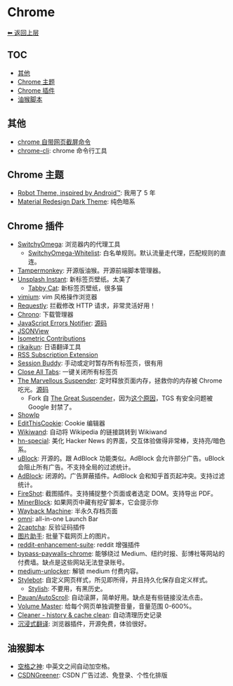 # Chrome

[⬅︎ 返回上层](../#chrome)

## TOC

<!-- MarkdownTOC GFM -->

- [其他](#其他)
- [Chrome 主题](#chrome-主题)
- [Chrome 插件](#chrome-插件)
- [油猴脚本](#油猴脚本)

<!-- /MarkdownTOC -->

## 其他

- [chrome 自带网页截屏命令](https://www.zhihu.com/question/20075570/answer/206335744)
- [chrome-cli](https://github.com/prasmussen/chrome-cli): chrome 命令行工具

## Chrome 主题

- [Robot Theme, inspired by Android™](https://chrome.google.com/webstore/detail/robot-theme-inspired-by-a/oeljdmeofcikjblcoehpmdnooimalbmj): 我用了 5 年
- [Material Redesign Dark Theme](https://chrome.google.com/webstore/detail/material-redesign-dark-th/eakhnambppkkcdaefeaipbfhiaaifmli): 纯色暗系

## Chrome 插件

- [SwitchyOmega](https://chromewebstore.google.com/detail/padekgcemlokbadohgkifijomclgjgif): 浏览器内的代理工具
  - [SwitchyOmega-Whitelist](https://github.com/entr0pia/SwitchyOmega-Whitelist): 白名单规则。默认流量走代理，匹配规则的直连。
- [Tampermonkey](https://github.com/Tampermonkey/tampermonkey): 开源版油猴。开源前端脚本管理器。
- [Unsplash Instant](https://chrome.google.com/webstore/detail/unsplash-instant/pejkokffkapolfffcgbmdmhdelanoaih): 新标签页壁纸。太美了
  - [Tabby Cat](https://chromewebstore.google.com/detail/tabby-cat/mefhakmgclhhfbdadeojlkbllmecialg): 新标签页壁纸，很多猫
- [vimium](https://github.com/philc/vimium): vim 风格操作浏览器
- [Requestly](https://requestly.com/): 拦截修改 HTTP 请求，非常灵活好用！
- [Chrono](https://www.chronodownloader.net/): 下载管理器
- [JavaScript Errors Notifier](https://chromewebstore.google.com/detail/javascript-errors-notifie/lplhclpeegjedapdliokcacmphgcnlnd): [源码](https://github.com/coinzdude/javascript-errors-notifier/)
- [JSONView](https://chrome.google.com/webstore/detail/jsonview/chklaanhfefbnpoihckbnefhakgolnmc)
- [Isometric Contributions](https://chrome.google.com/webstore/detail/isometric-contributions/mjoedlfflcchnleknnceiplgaeoegien)
- [rikaikun](https://chrome.google.com/webstore/detail/rikaikun/jipdnfibhldikgcjhfnomkfpcebammhp): 日语翻译工具
- [RSS Subscription Extension](https://chrome.google.com/webstore/detail/rss-subscription-extensio/nlbjncdgjeocebhnmkbbbdekmmmcbfjd)
- [Session Buddy](https://chrome.google.com/webstore/detail/session-buddy/edacconmaakjimmfgnblocblbcdcpbko): 手动或定时暂存所有标签页，很有用
- [Close All Tabs](https://chrome.google.com/webstore/detail/jcokdfogijmigonkhckmhldgofjmfdak): 一键关闭所有标签页
- [The Marvellous Suspender](https://chromewebstore.google.com/detail/noogafoofpebimajpfpamcfhoaifemoa): 定时释放页面内存，拯救你的内存被 Chrome 吃光。[源码](https://github.com/gioxx/MarvellousSuspender)
  - Fork 自 [The Great Suspender](https://github.com/deanoemcke/thegreatsuspender)，因为[这个原因](https://github.com/greatsuspender/thegreatsuspender/issues/1263)，TGS 有安全问题被 Google 封禁了。
- [ShowIp](https://chrome.google.com/webstore/detail/showip/agoljmemkbciolpigpabjfkagboolkcj)
- [EditThisCookie](https://github.com/fcapano/Edit-This-Cookie): Cookie 编辑器
- [Wikiwand](https://chrome.google.com/webstore/detail/wikiwand-wikipedia-modern/emffkefkbkpkgpdeeooapgaicgmcbolj): 自动将 Wikipedia 的链接跳转到 Wikiwand
- [hn-special](https://github.com/gabrielecirulli/hn-special): 美化 Hacker News 的界面，交互体验做得非常棒，支持亮/暗色系。
- [uBlock](https://github.com/uBlock-LLC/uBlock): 开源的。跟 AdBlock 功能类似。AdBlock 会允许部分广告。uBlock 会阻止所有广告。不支持全局的过滤统计。
- [AdBlock](http://getadblock.com/): 闭源的。广告屏蔽插件。AdBlock 会和知乎首页起冲突。支持过滤统计。
- [FireShot](https://chrome.google.com/webstore/detail/take-webpage-screenshots/mcbpblocgmgfnpjjppndjkmgjaogfceg): 截图插件。支持捕捉整个页面或者选定 DOM。支持导出 PDF。
- [MinerBlock](https://github.com/xd4rker/MinerBlock): 如果网页中藏有挖矿脚本，它会提示你
- [Wayback Machine](https://chrome.google.com/webstore/detail/wayback-machine/fpnmgdkabkmnadcjpehmlllkndpkmiak): 半永久存档页面
- [omni](https://github.com/alyssaxuu/omni): all-in-one Launch Bar
- [2captcha](https://2captcha.com/): 反验证码插件
- [图片助手](https://www.pullywood.com/ImageAssistant/): 批量下载网页上的图片。
- [reddit-enhancement-suite](https://chrome.google.com/webstore/detail/reddit-enhancement-suite/kbmfpngjjgdllneeigpgjifpgocmfgmb): reddit 增强插件
- [bypass-paywalls-chrome](https://github.com/iamadamdev/bypass-paywalls-chrome): 能够绕过 Medium、纽约时报、彭博社等网站的付费墙。缺点是这些网站无法登录账号。
- [medium-unlocker](https://github.com/und3fined/medium-unlocker): 解锁 medium 付费内容。
- [Stylebot](https://github.com/ankit/stylebot): 自定义网页样式，所见即所得，并且持久化保存自定义样式。
  - [Stylish](https://chrome.google.com/webstore/detail/stylish-custom-themes-for/fjnbnpbmkenffdnngjfgmeleoegfcffe): 不要用，有黑历史。
- [Pauan/AutoScroll](https://chrome.google.com/webstore/detail/autoscroll/occjjkgifpmdgodlplnacmkejpdionan/): 自动滚屏，简单好用。缺点是有些链接没法点击。
- [Volume Master](https://chromewebstore.google.com/detail/volume-master-%E9%9F%B3%E9%87%8F%E6%8E%A7%E5%88%B6%E5%99%A8/jghecgabfgfdldnmbfkhmffcabddioke): 给每个网页单独调整音量，音量范围 0-600%。
- [Cleaner - history & cache clean](https://chromewebstore.google.com/detail/pooaemmkohlphkekccfajnbcokjlbehk): 自动清理历史记录
- [沉浸式翻译](https://github.com/immersive-translate/immersive-translate): 浏览器插件，开源免费，体验很好。

## 油猴脚本

- [空格之神](https://greasyfork.org/zh-CN/scripts/444252-%E7%A9%BA%E6%A0%BC%E4%B9%8B%E7%A5%9E): 中英文之间自动加空格。
- [CSDNGreener](https://greasyfork.org/zh-CN/scripts/378351-csdngreener-csdn%E5%B9%BF%E5%91%8A%E5%AE%8C%E5%85%A8%E8%BF%87%E6%BB%A4-%E5%85%8D%E7%99%BB%E5%BD%95-%E4%B8%AA%E6%80%A7%E5%8C%96%E6%8E%92%E7%89%88-%E6%9C%80%E5%BC%BA%E8%80%81%E7%89%8C%E8%84%9A%E6%9C%AC-%E6%8C%81%E7%BB%AD%E6%9B%B4%E6%96%B0): CSDN 广告过滤、免登录、个性化排版
